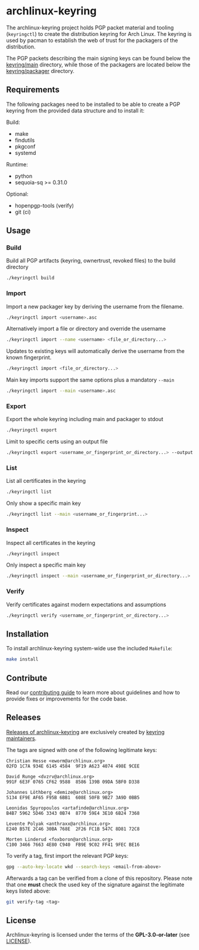 # archlinux-keyring

The archlinux-keyring project holds PGP packet material and tooling
(`keyringctl`) to create the distribution keyring for Arch Linux.
The keyring is used by pacman to establish the web of trust for the packagers
of the distribution.

The PGP packets describing the main signing keys can be found below the
[keyring/main](keyring/main) directory, while those of the packagers are located below the
[keyring/packager](keyring/packager) directory.

## Requirements

The following packages need to be installed to be able to create a PGP keyring
from the provided data structure and to install it:

Build:

* make
* findutils
* pkgconf
* systemd

Runtime:

* python
* sequoia-sq >= 0.31.0

Optional:

* hopenpgp-tools (verify)
* git (ci)

## Usage

### Build

Build all PGP artifacts (keyring, ownertrust, revoked files) to the build directory
```bash
./keyringctl build
```

### Import

Import a new packager key by deriving the username from the filename.
```bash
./keyringctl import <username>.asc
```

Alternatively import a file or directory and override the username
```bash
./keyringctl import --name <username> <file_or_directory...>
```

Updates to existing keys will automatically derive the username from the known fingerprint.
```bash
./keyringctl import <file_or_directory...>
```

Main key imports support the same options plus a mandatory `--main`
```bash
./keyringctl import --main <username>.asc
```

### Export

Export the whole keyring including main and packager to stdout
```bash
./keyringctl export
```

Limit to specific certs using an output file
```bash
./keyringctl export <username_or_fingerprint_or_directory...> --output <filename>
```

### List

List all certificates in the keyring
```bash
./keyringctl list
```

Only show a specific main key
```bash
./keyringctl list --main <username_or_fingerprint...>
```

### Inspect

Inspect all certificates in the keyring
```bash
./keyringctl inspect
```

Only inspect a specific main key
```bash
./keyringctl inspect --main <username_or_fingerprint_or_directory...>
```

### Verify

Verify certificates against modern expectations and assumptions
```bash
./keyringctl verify <username_or_fingerprint_or_directory...>
```

## Installation

To install archlinux-keyring system-wide use the included `Makefile`:

```bash
make install
```

## Contribute

Read our [contributing guide](CONTRIBUTING.md) to learn more about guidelines and
how to provide fixes or improvements for the code base.

## Releases

[Releases of
archlinux-keyring](https://gitlab.archlinux.org/archlinux/archlinux-keyring/-/tags)
are exclusively created by [keyring maintainers](https://gitlab.archlinux.org/archlinux/archlinux-keyring/-/project_members?with_inherited_permissions=exclude).

The tags are signed with one of the following legitimate keys:

```
Christian Hesse <eworm@archlinux.org>
02FD 1C7A 934E 6145 4584  9F19 A623 4074 498E 9CEE

David Runge <dvzrv@archlinux.org>
991F 6E3F 0765 CF62 9588  8586 139B 09DA 5BF0 D338

Johannes Löthberg <demize@archlinux.org>
5134 EF9E AF65 F95B 6BB1  608E 50FB 9B27 3A9D 0BB5

Leonidas Spyropoulos <artafinde@archlinux.org>
B4B7 5962 5D46 3343 0B74  8770 59E4 3E10 6B24 7368

Levente Polyak <anthraxx@archlinux.org>
E240 B57E 2C46 30BA 768E  2F26 FC1B 547C 8D81 72C8

Morten Linderud <foxboron@archlinux.org>
C100 3466 7663 4E80 C940  FB9E 9C02 FF41 9FEC BE16
```

To verify a tag, first import the relevant PGP keys:

```bash
gpg --auto-key-locate wkd --search-keys <email-from-above>
```

Afterwards a tag can be verified from a clone of this repository. Please note
that one **must** check the used key of the signature against the legitimate
keys listed above:

```bash
git verify-tag <tag>
```

## License

Archlinux-keyring is licensed under the terms of the **GPL-3.0-or-later** (see
[LICENSE](LICENSE)).
